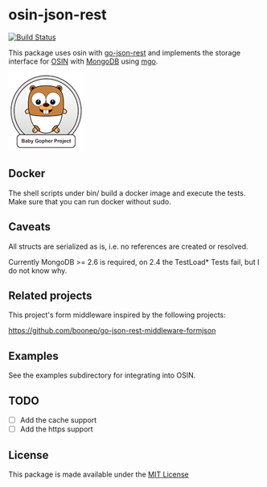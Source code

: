 osin-json-rest
==================

[![Build Status](https://travis-ci.org/martint17r/osin-mongo-storage.svg?branch=master)](https://travis-ci.org/martint17r/osin-mongo-storage)

This package uses osin with [go-json-rest](https://github.com/ant0ine/go-json-rest) and implements the storage interface for [OSIN](https://github.com/RangelReale/osin) with [MongoDB](http://www.mongodb.org/) using [mgo](http://labix.org/mgo).

[![baby-gopher](https://raw.githubusercontent.com/drnic/babygopher-site/gh-pages/images/babygopher-badge.png)](http://www.babygopher.org)

Docker
------
The shell scripts under bin/ build a docker image and execute the tests. Make sure that you can run docker without sudo.

Caveats
-------

All structs are serialized as is, i.e. no references are created or resolved.

Currently MongoDB >= 2.6 is required, on 2.4 the TestLoad* Tests fail, but I do not know why.


Related projects
-----
This project's form middleware  inspired by the following projects:

<https://github.com/boonep/go-json-rest-middleware-formjson>

Examples
--------

See the examples subdirectory for integrating into OSIN.

TODO
-------
- [ ] Add the cache support
- [ ] Add the https support 

License
-------
This package is made available under the [MIT License](http://github.com/martint17r/osin-mongo-storage/LICENSE)
